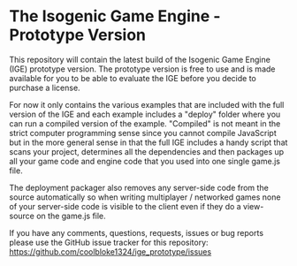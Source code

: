 The Isogenic Game Engine - Prototype Version
============================================

This repository will contain the latest build of the Isogenic Game Engine (IGE) prototype version. The prototype version is free to use and is made available for you to be able to evaluate the IGE before you decide to purchase a license.

For now it only contains the various examples that are included with the full version of the IGE and each example includes a "deploy" folder where you can run a compiled version of the example. "Compiled" is not meant in the strict computer programming sense since you cannot compile JavaScript but in the more general sense in that the full IGE includes a handy script that scans your project, determines all the dependencies and then packages up all your game code and engine code that you used into one single game.js file.

The deployment packager also removes any server-side code from the source automatically so when writing multiplayer / networked games none of your server-side code is visible to the client even if they do a view-source on the game.js file.

If you have any comments, questions, requests, issues or bug reports please use the GitHub issue tracker for this repository: https://github.com/coolbloke1324/ige_prototype/issues